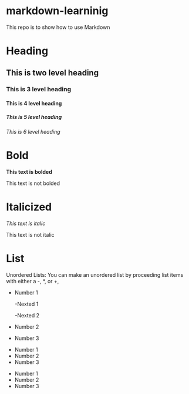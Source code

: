 # markdown-learninig
This repo is to show how to use Markdown


# Heading

## This is two level heading

### This is 3 level heading

#### This is 4 level heading

##### This is 5 level heading

###### This is 6 level heading
 

# Bold

**This text is bolded**

This text is not bolded


# Italicized

_This text is italic_

This text is not italic

# List

Unordered Lists: You can make an unordered list by proceeding list items with either a -, *, or +,

- Number 1

   -Nexted 1
  
   -Nexted 2
  
- Number 2
- Number 3

* Number 1
* Number 2
* Number 3

+ Number 1
+ Number 2
+ Number 3
